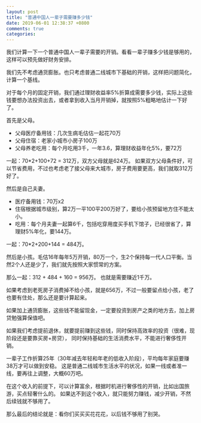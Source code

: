 ```yaml
---
layout: post
title: "普通中国人一辈子需要赚多少钱"
date: 2019-06-01 12:38:37 +0800
comments: true
categories: 
---
```


我们计算一下一个普通中国人一辈子需要的开销。看看一辈子赚多少钱是够用的，这样可以预先做好财务安排。

我们先不考虑通货膨胀。也只考虑普通二线城市下基础的开销，这样把问题简化，计算一个基线。

对于每个月的固定开销，我们通过理财收益率5%折算成需要多少钱，实际上这些钱要想办法投资出去，或者拿到收入当月开销掉，就按照5%粗略地估计一下好了。

首先是父母。

- 父母医疗备用钱：几次生病毛估估一起花70万
- 父母住宿：老家小城市小房子100万
- 父母养老吃用：每个月吃用3千，一年3.6，算理财收益年化5%，要72万

一起：70*2+100+72 = 312万，双方父母就是624万。
如果双方父母条件好，可以节省费用，不过也考虑老了接父母来大城市，房子费用要更高，我们就取312万好了。

然后是自己夫妻。

- 医疗备用钱：70万x2
- 住宿根据城市级别，算2万一平100平200万好了，要给小孩预留地方住不能太小。
- 吃用：每个月夫妻一起算6千，包括吃穿用度买手机下馆子，已经很省了，算理财5%年化，要144万。

一起：70*2+200+144 = 484万。

然后是小孩。毛估16年每年5万开销，80万一个，生2个保持每一代人口平衡。当然2个人还是少了，我们就先按照大家惯常的方案。

那么一起：312 + 484 + 160 = 956万。
也就是需要赚近1千万。

如果考虑到老死房子消费掉不给小孩，就是656万，不过一般要留点给小孩，老了也要有住处，那么还是要计算起来。

如果加上通货膨胀，这些钱不能留现金，一定要投资到房产之类的地方去，加上房贷勉强算保值吧。

如果我们考虑提前退休，就要提前赚到这些钱，同时保持高效率的投资（很难，现阶段还是要靠买房+房贷），
同时保持基础的生活消费水平，不能进行奢侈性开销。

一辈子工作折算25年（30年减去年轻和年老的低收入阶段），平均每年家庭要赚38万才可以做到安稳。
这是普通二线城市生活水平的状况，如果一线或者准一线，要再往上调整，大概60万吧。

在这个收入的前提下，可以计算富余，根据时机进行奢侈性的开销，比如出国旅游，买点轻奢什么的。
如果达不到这个收入，就只能努力赚钱，减少开销，不然后续钱就不够用了。

那么最后的结论就是：看你们买买买花花花，以后钱不够用了别哭。

